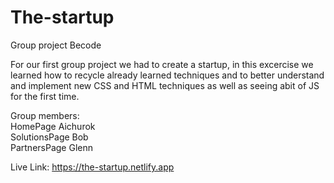 # The-startup

Group project Becode

For our first group project we had to create a startup, in this excercise we learned how to recycle already learned techniques and to better understand and implement new CSS and HTML techniques as well as seeing abit of JS for the first time. 

Group members:<br>
HomePage Aichurok <br>
SolutionsPage Bob <br>
PartnersPage Glenn <br> 

Live Link: https://the-startup.netlify.app

